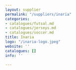 ```yaml
---
layout: supplier
permalink: "/suppliers/inaria"
categories:
- catalogues/futsal.md
- catalogues/jerseys.md
- catalogues/soccer.md
title: Inaria
logo: "/inaria-logo.jpeg"
website: ''
catalogues: []
info: ''

---
```

